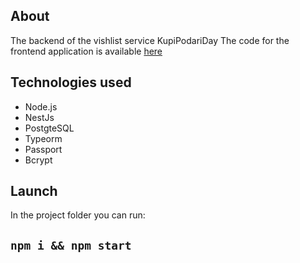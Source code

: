 ## About

The backend of the vishlist service KupiPodariDay
The code for the frontend application is available [here](https://github.com/yandex-praktikum/kupipodariday-frontend)

## Technologies used

- Node.js 
- NestJs 
- PostgteSQL
- Typeorm
- Passport
- Bcrypt

## Launch

In the project folder you can run:
## `npm i && npm start`


